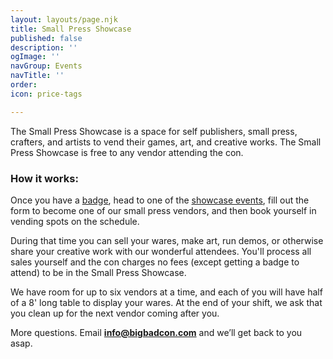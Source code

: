 ```yaml
---
layout: layouts/page.njk
title: Small Press Showcase
published: false
description: ''
ogImage: ''
navGroup: Events
navTitle: ''
order: 
icon: price-tags

---
```

The Small Press Showcase is a space for self publishers, small press, crafters, and artists to vend their games, art, and creative works. The Small Press Showcase is free to any vendor attending the con.

### How it works:

Once you have a [badge](https://www.bigbadcon.com/attend/), head to one of the [showcase events](https://www.bigbadcon.com/events/?cat=vending), fill out the form to become one of our small press vendors, and then book yourself in vending spots on the schedule.

During that time you can sell your wares, make art, run demos, or otherwise share your creative work with our wonderful attendees. You'll process all sales yourself and the con charges no fees (except getting a badge to attend) to be in the Small Press Showcase.

We have room for up to six vendors at a time, and each of you will have half of a 8' long table to display your wares. At the end of your shift, we ask that you clean up for the next vendor coming after you.

More questions. Email [**info@bigbadcon.com**](mailto:info@bigbadcon.com) and we’ll get back to you asap.